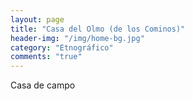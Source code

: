 ```yaml
---
layout: page
title: "Casa del Olmo (de los Cominos)"
header-img: "/img/home-bg.jpg"
category: "Etnográfico"
comments: "true"
---
```



Casa de campo





